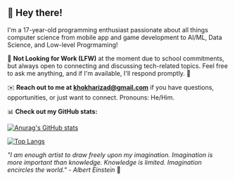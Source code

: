 ## 👋 Hey there!

I'm a 17-year-old programming enthusiast passionate about all things computer science from mobile app and game development to AI/ML, Data Science, and Low-level Progrmaming!

🏫 **Not Looking for Work (LFW)** at the moment due to school commitments, but always open to connecting and discussing tech-related topics. Feel free to ask me anything, and if I'm available, I'll respond promptly. 💬

✉️ **Reach out to me at [khokharizad@gmail.com](mailto:khokharizad@gmail.com)** if you have questions, opportunities, or just want to connect. Pronouns: He/Him.

📊 **Check out my GitHub stats:** 
  
[![Anurag's GitHub stats](https://github-readme-stats-ten-blush-36.vercel.app/api?username=IK-49&theme=tokyonight&hide_rank=true)](https://github.com/IK-49/github-readme-stats)   

[![Top Langs](https://github-readme-stats-ten-blush-36.vercel.app/api/top-langs/?username=IK-49&layout=pie&hide=ShaderLab,HLSL,SCSS,CMake,C%23&theme=tokyonight)](https://github.com/IK-49/github-readme-stats)

*"I am enough artist to draw freely upon my imagination. Imagination is more important than knowledge. Knowledge is limited. Imagination encircles the world." - Albert Einstein* 🌌
